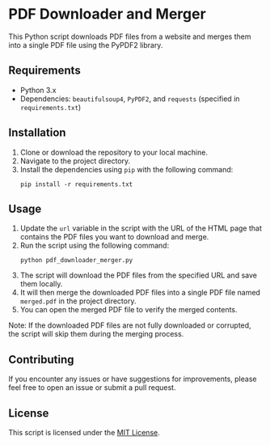 # PDF Downloader and Merger

This Python script downloads PDF files from a website and merges them into a single PDF file using the PyPDF2 library.

## Requirements

- Python 3.x
- Dependencies: `beautifulsoup4`, `PyPDF2`, and `requests` (specified in `requirements.txt`)

## Installation

1. Clone or download the repository to your local machine.
2. Navigate to the project directory.
3. Install the dependencies using `pip` with the following command:
    ```
    pip install -r requirements.txt
    ```

## Usage

1. Update the `url` variable in the script with the URL of the HTML page that contains the PDF files you want to download and merge.
2. Run the script using the following command:
    ```
    python pdf_downloader_merger.py
    ```
3. The script will download the PDF files from the specified URL and save them locally.
4. It will then merge the downloaded PDF files into a single PDF file named `merged.pdf` in the project directory.
5. You can open the merged PDF file to verify the merged contents.

Note: If the downloaded PDF files are not fully downloaded or corrupted, the script will skip them during the merging process.

## Contributing

If you encounter any issues or have suggestions for improvements, please feel free to open an issue or submit a pull request.

## License

This script is licensed under the [MIT License](LICENSE).

